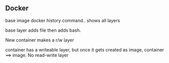 ## Docker
base image
docker history command.. shows all layers

base layer adds file then adds bash.

New container makes a r/w layer

container has a writeable layer, but once it gets created as image, container ==> image. No read-write layer

